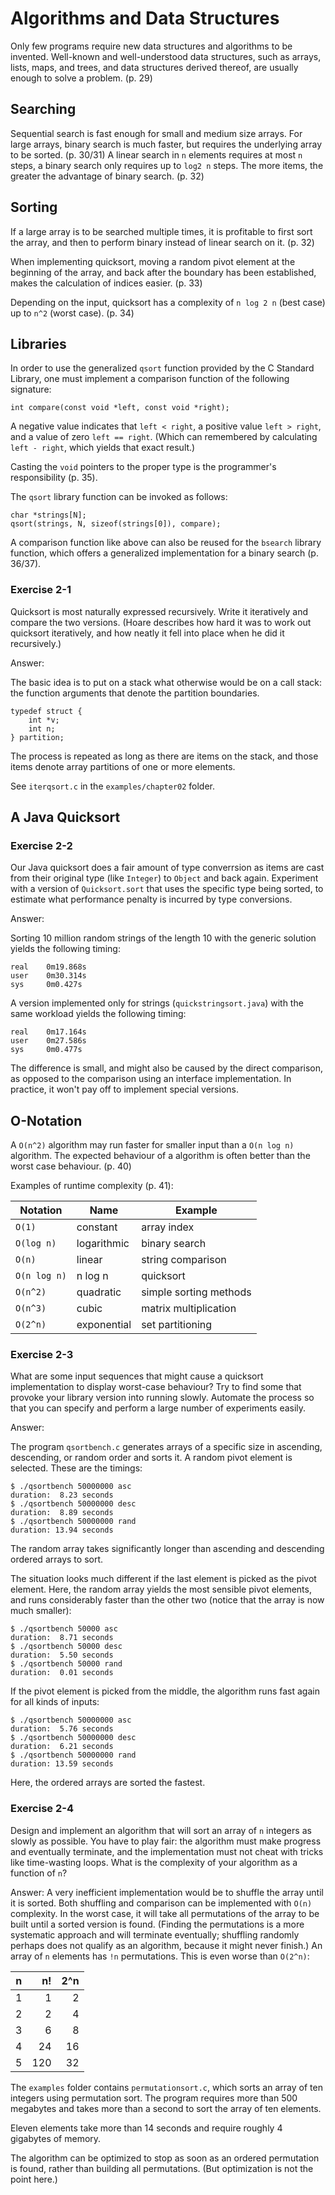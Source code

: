 # Algorithms and Data Structures

Only few programs require new data structures and algorithms to be invented.
Well-known and well-understood data structures, such as arrays, lists, maps,
and trees, and data structures derived thereof, are usually enough to solve a
problem. (p. 29)

## Searching

Sequential search is fast enough for small and medium size arrays. For large
arrays, binary search is much faster, but requires the underlying array to be
sorted. (p. 30/31) A linear search in `n` elements requires at most `n` steps,
a binary search only requires up to `log2 n` steps. The more items, the greater
the advantage of binary search. (p. 32)

## Sorting

If a large array is to be searched multiple times, it is profitable to first
sort the array, and then to perform binary instead of linear search on it. (p.
32)

When implementing quicksort, moving a random pivot element at the beginning of
the array, and back after the boundary has been established, makes the
calculation of indices easier. (p. 33)

Depending on the input, quicksort has a complexity of `n log 2 n` (best case)
up to `n^2` (worst case). (p. 34)

## Libraries

In order to use the generalized `qsort` function provided by the C Standard
Library, one must implement a comparison function of the following signature:

    int compare(const void *left, const void *right);

A negative value indicates that `left < right`, a positive value `left >
right`, and a value of zero `left == right`. (Which can remembered by
calculating `left - right`, which yields that exact result.)

Casting the `void` pointers to the proper type is the programmer's
responsibility (p. 35).

The `qsort` library function can be invoked as follows:

    char *strings[N];
    qsort(strings, N, sizeof(strings[0]), compare);

A comparison function like above can also be reused for the `bsearch` library
function, which offers a generalized implementation for a binary search (p.
36/37).

### Exercise 2-1

Quicksort is most naturally expressed recursively. Write it iteratively and
compare the two versions. (Hoare describes how hard it was to work out
quicksort iteratively, and how neatly it fell into place when he did it
recursively.)

Answer:

The basic idea is to put on a stack what otherwise would be on a call stack:
the function arguments that denote the partition boundaries.

    typedef struct {
        int *v;
        int n;
    } partition;


The process is repeated as long as there are items on the stack, and those
items denote array partitions of one or more elements.

See `iterqsort.c` in the `examples/chapter02` folder.

## A Java Quicksort

### Exercise 2-2

Our Java quicksort does a fair amount of type converrsion as items are cast
from their original type (like `Integer`) to `Object` and back again.
Experiment with a version of `Quicksort.sort` that uses the specific type being
sorted, to estimate what performance penalty is incurred by type conversions.

Answer:

Sorting 10 million random strings of the length 10 with the generic solution
yields the following timing:

    real    0m19.868s
    user    0m30.314s
    sys     0m0.427s

A version implemented only for strings (`quickstringsort.java`) with the same
workload yields the following timing:

    real    0m17.164s
    user    0m27.586s
    sys     0m0.477s

The difference is small, and might also be caused by the direct comparison, as
opposed to the comparison using an interface implementation. In practice, it
won't pay off to implement special versions.

## O-Notation

A `O(n^2)` algorithm may run faster for smaller input than a `O(n log n)`
algorithm. The expected behaviour of a algorithm is often better than the worst
case behaviour. (p. 40)

Examples of runtime complexity (p. 41):

| Notation     | Name        | Example                |
|--------------|-------------|------------------------|
| `O(1)`       | constant    | array index            |
| `O(log n)`   | logarithmic | binary search          |
| `O(n)`       | linear      | string comparison      |
| `O(n log n)` | n log n     | quicksort              |
| `O(n^2)`     | quadratic   | simple sorting methods |
| `O(n^3)`     | cubic       | matrix multiplication  |
| `O(2^n)`     | exponential | set partitioning       |

### Exercise 2-3

What are some input sequences that might cause a quicksort implementation to
display worst-case behaviour? Try to find some that provoke your library
version into running slowly. Automate the process so that you can specify and
perform a large number of experiments easily.

Answer:

The program `qsortbench.c` generates arrays of a specific size in ascending,
descending, or random order and sorts it. A random pivot element is selected.
These are the timings:

    $ ./qsortbench 50000000 asc
    duration:  8.23 seconds
    $ ./qsortbench 50000000 desc
    duration:  8.89 seconds
    $ ./qsortbench 50000000 rand
    duration: 13.94 seconds

The random array takes significantly longer than ascending and descending
ordered arrays to sort.

The situation looks much different if the last element is picked as the pivot
element. Here, the random array yields the most sensible pivot elements, and
runs considerably faster than the other two (notice that the array is now much
smaller):

    $ ./qsortbench 50000 asc
    duration:  8.71 seconds
    $ ./qsortbench 50000 desc
    duration:  5.50 seconds
    $ ./qsortbench 50000 rand
    duration:  0.01 seconds

If the pivot element is picked from the middle, the algorithm runs fast again
for all kinds of inputs:

    $ ./qsortbench 50000000 asc
    duration:  5.76 seconds
    $ ./qsortbench 50000000 desc
    duration:  6.21 seconds
    $ ./qsortbench 50000000 rand
    duration: 13.59 seconds

Here, the ordered arrays are sorted the fastest.

### Exercise 2-4

Design and implement an algorithm that will sort an array of `n` integers as
slowly as possible. You have to play fair: the algorithm must make progress and
eventually terminate, and the implementation must not cheat with tricks like
time-wasting loops. What is the complexity of your algorithm as a function of
`n`?

Answer: A very inefficient implementation would be to shuffle the array until
it is sorted. Both shuffling and comparison can be implemented with `O(n)`
complexity. In the worst case, it will take all permutations of the array to be
built until a sorted version is found. (Finding the permutations is a more
systematic approach and will terminate eventually; shuffling randomly perhaps
does not qualify as an algorithm, because it might never finish.) An array of
`n` elements has `!n` permutations. This is even worse than `O(2^n)`:

| n | n!  | 2^n |
|---|----:|----:|
| 1 |   1 |   2 |
| 2 |   2 |   4 |
| 3 |   6 |   8 |
| 4 |  24 |  16 |
| 5 | 120 |  32 |

The `examples` folder contains `permutationsort.c`, which sorts an array of ten
integers using permutation sort. The program requires more than 500 megabytes
and takes more than a second to sort the array of ten elements.

Eleven elements take more than 14 seconds and require roughly 4 gigabytes of
memory.

The algorithm can be optimized to stop as soon as an ordered permutation is
found, rather than building all permutations. (But optimization is not the
point here.)
